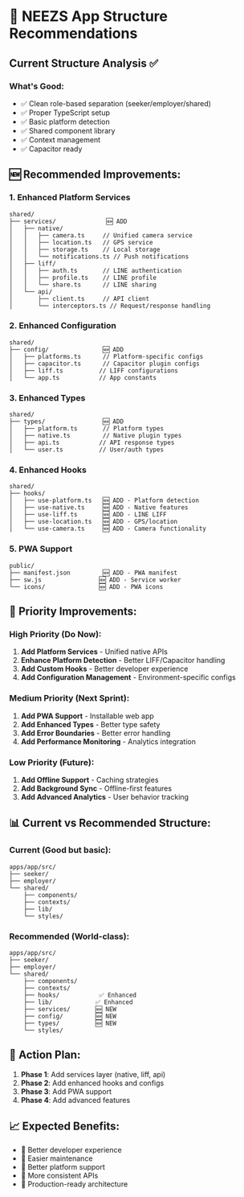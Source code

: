 # 📱 NEEZS App Structure Recommendations

## Current Structure Analysis ✅

### What's Good:
- ✅ Clean role-based separation (seeker/employer/shared)
- ✅ Proper TypeScript setup
- ✅ Basic platform detection
- ✅ Shared component library
- ✅ Context management
- ✅ Capacitor ready

## 🆕 Recommended Improvements:

### 1. Enhanced Platform Services
```
shared/
├── services/              🆕 ADD
│   ├── native/           
│   │   ├── camera.ts     // Unified camera service
│   │   ├── location.ts   // GPS service
│   │   ├── storage.ts    // Local storage
│   │   └── notifications.ts // Push notifications
│   ├── liff/
│   │   ├── auth.ts       // LINE authentication
│   │   ├── profile.ts    // LINE profile
│   │   └── share.ts      // LINE sharing
│   └── api/
│       ├── client.ts     // API client
│       └── interceptors.ts // Request/response handling
```

### 2. Enhanced Configuration
```
shared/
├── config/               🆕 ADD
│   ├── platforms.ts      // Platform-specific configs
│   ├── capacitor.ts      // Capacitor plugin configs
│   ├── liff.ts          // LIFF configurations
│   └── app.ts           // App constants
```

### 3. Enhanced Types
```
shared/
├── types/                🆕 ADD
│   ├── platform.ts       // Platform types
│   ├── native.ts         // Native plugin types
│   ├── api.ts           // API response types
│   └── user.ts          // User/auth types
```

### 4. Enhanced Hooks
```
shared/
├── hooks/
│   ├── use-platform.ts   🆕 ADD - Platform detection
│   ├── use-native.ts     🆕 ADD - Native features
│   ├── use-liff.ts       🆕 ADD - LINE LIFF
│   ├── use-location.ts   🆕 ADD - GPS/location
│   └── use-camera.ts     🆕 ADD - Camera functionality
```

### 5. PWA Support
```
public/
├── manifest.json         🆕 ADD - PWA manifest
├── sw.js                🆕 ADD - Service worker
└── icons/               🆕 ADD - PWA icons
```

## 🚀 Priority Improvements:

### High Priority (Do Now):
1. **Add Platform Services** - Unified native APIs
2. **Enhance Platform Detection** - Better LIFF/Capacitor handling
3. **Add Custom Hooks** - Better developer experience
4. **Add Configuration Management** - Environment-specific configs

### Medium Priority (Next Sprint):
1. **Add PWA Support** - Installable web app
2. **Add Enhanced Types** - Better type safety
3. **Add Error Boundaries** - Better error handling
4. **Add Performance Monitoring** - Analytics integration

### Low Priority (Future):
1. **Add Offline Support** - Caching strategies
2. **Add Background Sync** - Offline-first features
3. **Add Advanced Analytics** - User behavior tracking

## 📊 Current vs Recommended Structure:

### Current (Good but basic):
```
apps/app/src/
├── seeker/
├── employer/
└── shared/
    ├── components/
    ├── contexts/
    ├── lib/
    └── styles/
```

### Recommended (World-class):
```
apps/app/src/
├── seeker/
├── employer/
└── shared/
    ├── components/
    ├── contexts/
    ├── hooks/           ✅ Enhanced
    ├── lib/            ✅ Enhanced
    ├── services/       🆕 NEW
    ├── config/         🆕 NEW
    ├── types/          🆕 NEW
    └── styles/
```

## 🎯 Action Plan:

1. **Phase 1**: Add services layer (native, liff, api)
2. **Phase 2**: Add enhanced hooks and configs
3. **Phase 3**: Add PWA support
4. **Phase 4**: Add advanced features

## 📈 Expected Benefits:

- 🚀 Better developer experience
- 🔧 Easier maintenance
- 📱 Better platform support
- 🎯 More consistent APIs
- 🌟 Production-ready architecture
